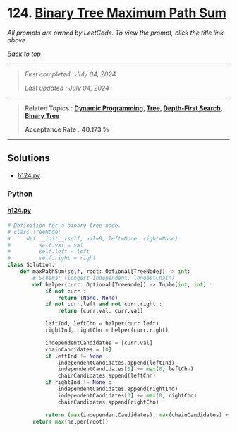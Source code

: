 # 124. [Binary Tree Maximum Path Sum](<https://leetcode.com/problems/binary-tree-maximum-path-sum>)

*All prompts are owned by LeetCode. To view the prompt, click the title link above.*

*[Back to top](<../README.md>)*

------

> *First completed : July 04, 2024*
>
> *Last updated : July 04, 2024*


------

> **Related Topics** : **[Dynamic Programming](<by_topic/Dynamic Programming.md>), [Tree](<by_topic/Tree.md>), [Depth-First Search](<by_topic/Depth-First Search.md>), [Binary Tree](<by_topic/Binary Tree.md>)**
>
> **Acceptance Rate** : **40.173 %**


------

## Solutions

- [h124.py](<../my-submissions/h124.py>)
### Python
#### [h124.py](<../my-submissions/h124.py>)
```Python
# Definition for a binary tree node.
# class TreeNode:
#     def __init__(self, val=0, left=None, right=None):
#         self.val = val
#         self.left = left
#         self.right = right
class Solution:
    def maxPathSum(self, root: Optional[TreeNode]) -> int:
        # Schema: (longest independent, longestChain)
        def helper(curr: Optional[TreeNode]) -> Tuple[int, int] :
            if not curr :
                return (None, None)
            if not curr.left and not curr.right :
                return (curr.val, curr.val)

            leftInd, leftChn = helper(curr.left)
            rightInd, rightChn = helper(curr.right)

            independentCandidates = [curr.val]
            chainCandidates = [0]
            if leftInd != None :
                independentCandidates.append(leftInd)
                independentCandidates[0] += max(0, leftChn)
                chainCandidates.append(leftChn)
            if rightInd != None :
                independentCandidates.append(rightInd)
                independentCandidates[0] += max(0, rightChn)
                chainCandidates.append(rightChn)

            return (max(independentCandidates), max(chainCandidates) + curr.val)
        return max(helper(root))
```

